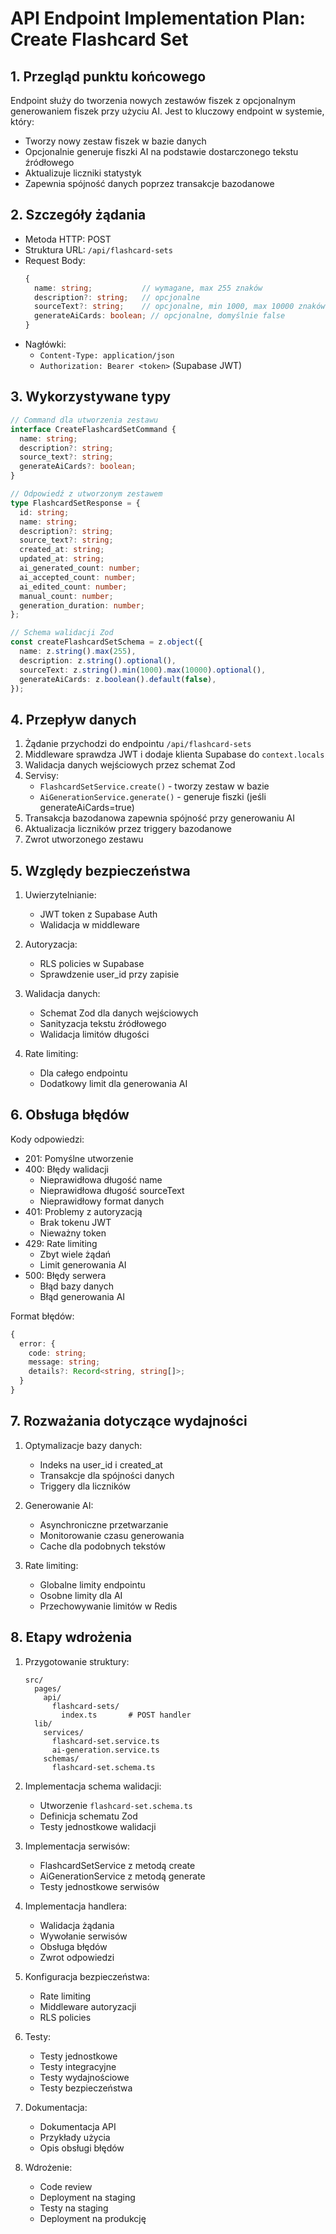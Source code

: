 # API Endpoint Implementation Plan: Create Flashcard Set

## 1. Przegląd punktu końcowego

Endpoint służy do tworzenia nowych zestawów fiszek z opcjonalnym generowaniem fiszek przy użyciu AI. Jest to kluczowy endpoint w systemie, który:

- Tworzy nowy zestaw fiszek w bazie danych
- Opcjonalnie generuje fiszki AI na podstawie dostarczonego tekstu źródłowego
- Aktualizuje liczniki statystyk
- Zapewnia spójność danych poprzez transakcje bazodanowe

## 2. Szczegóły żądania

- Metoda HTTP: POST
- Struktura URL: `/api/flashcard-sets`
- Request Body:
  ```typescript
  {
    name: string;           // wymagane, max 255 znaków
    description?: string;   // opcjonalne
    sourceText?: string;    // opcjonalne, min 1000, max 10000 znaków
    generateAiCards: boolean; // opcjonalne, domyślnie false
  }
  ```
- Nagłówki:
  - `Content-Type: application/json`
  - `Authorization: Bearer <token>` (Supabase JWT)

## 3. Wykorzystywane typy

```typescript
// Command dla utworzenia zestawu
interface CreateFlashcardSetCommand {
  name: string;
  description?: string;
  source_text?: string;
  generateAiCards?: boolean;
}

// Odpowiedź z utworzonym zestawem
type FlashcardSetResponse = {
  id: string;
  name: string;
  description?: string;
  source_text?: string;
  created_at: string;
  updated_at: string;
  ai_generated_count: number;
  ai_accepted_count: number;
  ai_edited_count: number;
  manual_count: number;
  generation_duration: number;
};

// Schema walidacji Zod
const createFlashcardSetSchema = z.object({
  name: z.string().max(255),
  description: z.string().optional(),
  sourceText: z.string().min(1000).max(10000).optional(),
  generateAiCards: z.boolean().default(false),
});
```

## 4. Przepływ danych

1. Żądanie przychodzi do endpointu `/api/flashcard-sets`
2. Middleware sprawdza JWT i dodaje klienta Supabase do `context.locals`
3. Walidacja danych wejściowych przez schemat Zod
4. Servisy:
   - `FlashcardSetService.create()` - tworzy zestaw w bazie
   - `AiGenerationService.generate()` - generuje fiszki (jeśli generateAiCards=true)
5. Transakcja bazodanowa zapewnia spójność przy generowaniu AI
6. Aktualizacja liczników przez triggery bazodanowe
7. Zwrot utworzonego zestawu

## 5. Względy bezpieczeństwa

1. Uwierzytelnianie:

   - JWT token z Supabase Auth
   - Walidacja w middleware

2. Autoryzacja:

   - RLS policies w Supabase
   - Sprawdzenie user_id przy zapisie

3. Walidacja danych:

   - Schemat Zod dla danych wejściowych
   - Sanityzacja tekstu źródłowego
   - Walidacja limitów długości

4. Rate limiting:
   - Dla całego endpointu
   - Dodatkowy limit dla generowania AI

## 6. Obsługa błędów

Kody odpowiedzi:

- 201: Pomyślne utworzenie
- 400: Błędy walidacji
  - Nieprawidłowa długość name
  - Nieprawidłowa długość sourceText
  - Nieprawidłowy format danych
- 401: Problemy z autoryzacją
  - Brak tokenu JWT
  - Nieważny token
- 429: Rate limiting
  - Zbyt wiele żądań
  - Limit generowania AI
- 500: Błędy serwera
  - Błąd bazy danych
  - Błąd generowania AI

Format błędów:

```typescript
{
  error: {
    code: string;
    message: string;
    details?: Record<string, string[]>;
  }
}
```

## 7. Rozważania dotyczące wydajności

1. Optymalizacje bazy danych:

   - Indeks na user_id i created_at
   - Transakcje dla spójności danych
   - Triggery dla liczników

2. Generowanie AI:

   - Asynchroniczne przetwarzanie
   - Monitorowanie czasu generowania
   - Cache dla podobnych tekstów

3. Rate limiting:
   - Globalne limity endpointu
   - Osobne limity dla AI
   - Przechowywanie limitów w Redis

## 8. Etapy wdrożenia

1. Przygotowanie struktury:

   ```
   src/
     pages/
       api/
         flashcard-sets/
           index.ts       # POST handler
     lib/
       services/
         flashcard-set.service.ts
         ai-generation.service.ts
       schemas/
         flashcard-set.schema.ts
   ```

2. Implementacja schema walidacji:

   - Utworzenie `flashcard-set.schema.ts`
   - Definicja schematu Zod
   - Testy jednostkowe walidacji

3. Implementacja serwisów:

   - FlashcardSetService z metodą create
   - AiGenerationService z metodą generate
   - Testy jednostkowe serwisów

4. Implementacja handlera:

   - Walidacja żądania
   - Wywołanie serwisów
   - Obsługa błędów
   - Zwrot odpowiedzi

5. Konfiguracja bezpieczeństwa:

   - Rate limiting
   - Middleware autoryzacji
   - RLS policies

6. Testy:

   - Testy jednostkowe
   - Testy integracyjne
   - Testy wydajnościowe
   - Testy bezpieczeństwa

7. Dokumentacja:

   - Dokumentacja API
   - Przykłady użycia
   - Opis obsługi błędów

8. Wdrożenie:
   - Code review
   - Deployment na staging
   - Testy na staging
   - Deployment na produkcję
